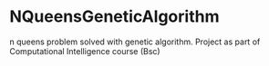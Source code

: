 # NQueensGeneticAlgorithm
 n queens problem solved with genetic algorithm.  Project as part of Computational Intelligence course (Bsc)
